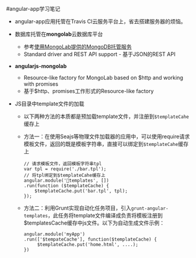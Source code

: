 #angular-app学习笔记

* angular-app应用托管在Travis CI云服务平台上，省去搭建服务器的烦恼。

* 数据库托管在**mongolab**云数据库平台
	* 参考[使用MongoLab提供的MongoDB托管服务](http://imkven.blogspot.com/2013/09/mongolabmongodb.html)
	* Standard driver and REST API support - 基于JSON的REST API

* **angularjs-mongolab**
	* Resource-like factory for MongoLab based on $http and working with promises
	* 基于$http、promises工作形式的Resource-like factory


* JS目录中template文件的加载
	* 以下两种方法的本质都是预加载template文件，并注册到`$templateCahe`缓存上
	* 方法一：在使用Seajs等物理文件加载器的应用中，可以使用require请求模板文件，返回的既是模板字符串，直接可以绑定到`$templateCahe`缓存上
		
		```
		// 请求模板文件，返回模板字符串tpl
		var tpl = require('./bar.tpl');
		// 将tpl绑定到$templateCahe缓存上
		angular.module('templates', [])
		.run(function ($templateCache) {
			$templateCache.put('bar.tpl', tpl);
		});
		```
	* 方法二：利用Grunt实现自动化任务项目，引入`grunt-angular-templates`，此任务将template文件编译成负责将模板注册到$templatesCache缓存中js文件。以下为自动生成文件示例：
		
		```
		angular.module('myApp')
		.run(['$tempateCache'], function($templateCache) {
   			 $templateCache.put('home.html', ....);
		})		
		```